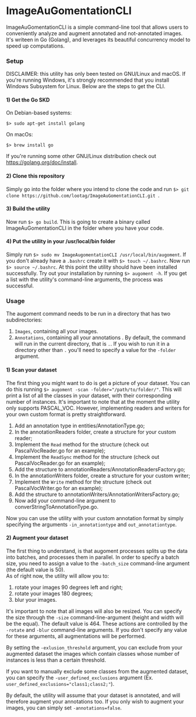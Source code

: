 # ImageAuGomentationCLI
ImageAuGomentationCLI is a simple command-line tool that allows users to conveniently analyze and augment annotated and not-annotated images. It's writeen in Go (Golang), and leverages its beautiful concurrency model to speed up computations.

### Setup
DISCLAIMER: this utility has only been tested on GNU/Linux and macOS. If you're running Windows, it's strongly recommended that you install Windows Subsystem for Linux.
Below are the steps to get the CLI.
#### 1) Get the Go SKD
On Debian-based systems: 
```
$> sudo apt-get install golang
```
On macOs:
```
$> brew install go
```
If you're running some other GNU/Linux distribution check out https://golang.org/doc/install.
#### 2) Clone this repository
Simply go into the folder where you intend to clone the code and run ```$> git clone https://github.com/lootag/ImageAuGomentationCLI.git ```. 
#### 3) Build the utility
Now run ``` $> go build ```. This is going to create a binary called ImageAuGomentationCLI in the folder where you have your code.
#### 4) Put the utility in your /usr/local/bin folder
Simply run ``` $> sudo mv ImageAugomentationCLI /usr/local/bin/augoment ```. 
If you don't already have a ```.bashrc``` create it with ```$> touch ~/.bashrc```. 
Now run ```$> source ~/.bashrc```. 
At this point the utility should have been installed successfully. Try out your installation by running ```$> augoment -h```. If you get a list with the utility's command-line arguments, the process was successful.

### Usage
The augoment command needs to be run in a directory that has two subdirectories:
1) ```Images```, containing all your images.
2) ```Annotations```, containing all your annotations .
By default, the command will run in the current directory, that is ```.```. If you wish to run it in a directory other than ```.``` you'll need to specify a value for the ```-folder``` argument. 
#### 1) Scan your dataset
The first thing you might want to do is get a picture of your dataset. You can do this running 
```$> augoment -scan -folder="/path/to/folder/"```. 
This will print a list of all the classes in your dataset, with their corresponding number of instances. 
It's important to note that at the moment the utility only supports PASCAL_VOC. However, implementing readers and writers for your own custom format is pretty straightforward.
1) Add an annotation type in entities/AnnotationType.go;
2) In the annotationReaders folder, create a structure for your custom reader;
3) Implement the ```Read``` method for the structure (check out PascalVocReader.go for an example);
4) Implement the ```ReadSync``` method for the structure (check out PascalVocReader.go for an example);
5) Add the structure to annotationReaders/AnnotationReadersFactory.go;
6) In the annotationWriters folder, create a structure for your custom writer;
7) Implement the ```Write``` method for the structure (check out PascalVocWriter.go for an example);
5) Add the structure to annotationWriters/AnnotationWritersFactory.go;
6) Now add your command-line argument to converStringToAnnotationType.go.

Now you can use the utility with your custom annotation format by simply specifying the arguments ```-in_annotationtype``` and ```out_annotationtype```.

#### 2) Augment your dataset
The first thing to understand, is that augoment processes splits up the data into batches, and processes them in parallel. In order to specify a batch size, you need to assign a value to the ```-batch_size``` command-line argument (the default value is 50).  
As of right now, the utility will allow you to: 
1) rotate your images 90 degrees left and right;
2) rotate your images 180 degrees;
3) blur your images.

It's important to note that all images will also be resized. You can specify the size through the ```-size``` command-line-argument (height and width will be the equal). The default value is 464. 
These actions are controlled by the  ```-rotate``` and ```-blur``` command-line arguments. If you don't specify any value for these arguments,  all augmentations will be performed.


By setting the ```-exlusion_threshold``` argument, you can exclude from your augmented dataset the images which contain classes whose number of instances is less than a certain threshold. 


If you want to manually exclude some classes from the augmented dataset, you can specify the ```-user_defined_exclusions``` argument (Ex. ```user_defined_exclusions="class1;class2;"```).


By default, the utility will assume that your dataset is annotated, and will therefore augment your annotations too. If you only wish to augment your images, you can simply set ```-annotations=false```.


